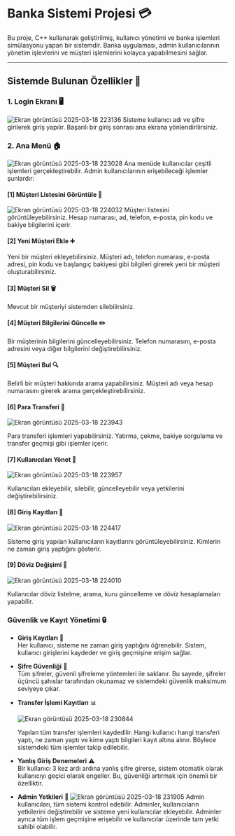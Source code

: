 # Banka Sistemi Projesi 💳

Bu proje, C++ kullanarak geliştirilmiş, kullanıcı yönetimi ve banka işlemleri simülasyonu yapan bir sistemdir. Banka uygulaması, admin kullanıcılarının yönetim işlevlerini ve müşteri işlemlerini kolayca yapabilmesini sağlar.

---

## Sistemde Bulunan Özellikler 📜

### 1. **Login Ekranı** 🖥️
![Ekran görüntüsü 2025-03-18 223136](https://github.com/user-attachments/assets/0238a79d-051f-4a3b-bd94-216f38db7764)
Sisteme kullanıcı adı ve şifre girilerek giriş yapılır. Başarılı bir giriş sonrası ana ekrana yönlendirilirsiniz.

### 2. **Ana Menü** 🏠
![Ekran görüntüsü 2025-03-18 223028](https://github.com/user-attachments/assets/e3322346-7151-48df-9b76-ffbdaa7b9f07)
Ana menüde kullanıcılar çeşitli işlemleri gerçekleştirebilir. Admin kullanıcılarının erişebileceği işlemler şunlardır:

#### **[1] Müşteri Listesini Görüntüle** 👥
![Ekran görüntüsü 2025-03-18 224032](https://github.com/user-attachments/assets/2f9f0c34-6f5d-4eff-8624-241482634f63)
Müşteri listesini görüntüleyebilirsiniz. Hesap numarası, ad, telefon, e-posta, pin kodu ve bakiye bilgilerini içerir.

#### **[2] Yeni Müşteri Ekle** ➕
Yeni bir müşteri ekleyebilirsiniz. Müşteri adı, telefon numarası, e-posta adresi, pin kodu ve başlangıç bakiyesi gibi bilgileri girerek yeni bir müşteri oluşturabilirsiniz.

#### **[3] Müşteri Sil** 🗑️
Mevcut bir müşteriyi sistemden silebilirsiniz.

#### **[4] Müşteri Bilgilerini Güncelle** ✏️
Bir müşterinin bilgilerini güncelleyebilirsiniz. Telefon numarasını, e-posta adresini veya diğer bilgilerini değiştirebilirsiniz.

#### **[5] Müşteri Bul** 🔍
Belirli bir müşteri hakkında arama yapabilirsiniz. Müşteri adı veya hesap numarasını girerek arama gerçekleştirebilirsiniz.

#### **[6] Para Transferi** 💸
![Ekran görüntüsü 2025-03-18 223943](https://github.com/user-attachments/assets/11c9b137-5885-4665-b95b-495c372b48e4)

Para transferi işlemleri yapabilirsiniz. Yatırma, çekme, bakiye sorgulama ve transfer geçmişi gibi işlemler içerir.

#### **[7] Kullanıcıları Yönet** 👥
![Ekran görüntüsü 2025-03-18 223957](https://github.com/user-attachments/assets/7f5c3bae-2a9c-4c70-a03f-036c97d072cf)

Kullanıcıları ekleyebilir, silebilir, güncelleyebilir veya yetkilerini değiştirebilirsiniz.

#### **[8] Giriş Kayıtları** 📜
![Ekran görüntüsü 2025-03-18 224417](https://github.com/user-attachments/assets/e2ecf939-2824-47b5-8d2e-0faf6493a947)

Sisteme giriş yapılan kullanıcıların kayıtlarını görüntüleyebilirsiniz. Kimlerin ne zaman giriş yaptığını gösterir.

#### **[9] Döviz Değişimi** 💱
![Ekran görüntüsü 2025-03-18 224010](https://github.com/user-attachments/assets/cf895388-c2fd-4ada-bb1e-998b46ab28db)

Kullanıcılar döviz listelme, arama, kuru güncelleme ve döviz hesaplamaları yapabilir.


### Güvenlik ve Kayıt Yönetimi 🔒

- **Giriş Kayıtları** 📝  
  Her kullanıcı, sisteme ne zaman giriş yaptığını öğrenebilir. Sistem, kullanıcı girişlerini kaydeder ve giriş geçmişine erişim sağlar.

- **Şifre Güvenliği** 🔐  
  Tüm şifreler, güvenli şifreleme yöntemleri ile saklanır. Bu sayede, şifreler üçüncü şahıslar tarafından okunamaz ve sistemdeki güvenlik maksimum seviyeye çıkar.

- **Transfer İşlemi Kayıtları** 📊
  
  ![Ekran görüntüsü 2025-03-18 230844](https://github.com/user-attachments/assets/a7f27cdc-0941-4947-8752-69671e928eb4)

  Yapılan tüm transfer işlemleri kaydedilir. Hangi kullanıcı hangi transferi yaptı, ne zaman yaptı ve kime yaptı bilgileri kayıt altına alınır. Böylece sistemdeki tüm işlemler takip edilebilir.

- **Yanlış Giriş Denemeleri** ⚠️  
  Bir kullanıcı 3 kez ardı ardına yanlış şifre girerse, sistem otomatik olarak kullanıcıyı geçici olarak engeller. Bu, güvenliği artırmak için önemli bir özelliktir.

- **Admin Yetkileri** 👑
  ![Ekran görüntüsü 2025-03-18 231905](https://github.com/user-attachments/assets/38a78245-dc33-47fd-b604-0cdacb8809f3)
  Admin kullanıcıları, tüm sistemi kontrol edebilir. Adminler, kullanıcıların yetkilerini değiştirebilir ve sisteme yeni kullanıcılar ekleyebilir. Adminler ayrıca tüm işlem geçmişine erişebilir ve kullanıcılar üzerinde tam yetki sahibi olabilir.


